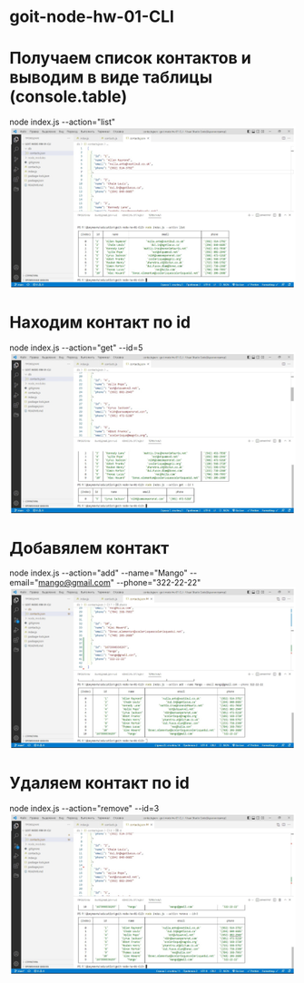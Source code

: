 # goit-node-hw-01-CLI

# Получаем список контактов и выводим в виде таблицы (console.table)

node index.js --action="list" ![list](./photo/list.jpg)

# Находим контакт по  id

node index.js --action="get" --id=5 ![get](./photo/get.jpg)

# Добавялем контакт

node index.js --action="add" --name="Mango" --email="mango@gmail.com" --phone="322-22-22" ![add](./photo/add.jpg)

# Удаляем контакт по id

node index.js --action="remove" --id=3 ![remove](./photo/del.jpg)